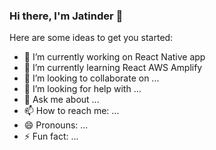 ### Hi there, I'm Jatinder 👋


Here are some ideas to get you started:

- 🔭 I’m currently working on React Native app
- 🌱 I’m currently learning React AWS Amplify
- 👯 I’m looking to collaborate on ...
- 🤔 I’m looking for help with ...
- 💬 Ask me about ...
- 📫 How to reach me: ...
- 😄 Pronouns: ...
- ⚡ Fun fact: ...

